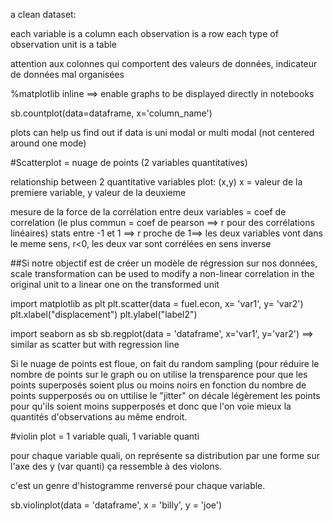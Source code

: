 
a clean dataset:

each variable is a column
each observation is a row
each type of observation unit is a table

attention aux colonnes qui comportent des valeurs de données, indicateur de données mal organisées


%matplotlib inline ==> enable graphs to be displayed directly in notebooks

sb.countplot(data=dataframe, x='column_name')

plots can help us find out if data is uni modal or multi modal (not centered around one mode)

#Scatterplot = nuage de points (2 variables quantitatives)

relationship between 2 quantitative variables
plot: (x,y) x = valeur de la premiere variable, y valeur de la deuxieme

mesure de la force de la corrélation entre deux variables = coef de correlation
(le plus commun = coef de pearson ==> r  pour des corrélations linéaires)
stats entre -1 et 1 ==> r proche de 1==> les deux variables vont dans le meme sens, r<0, les deux var sont corrélées en sens inverse


##Si notre objectif est de créer un modèle de régression sur nos données, scale transformation can be used to modify a non-linear correlation in the original unit to a linear one on the transformed unit

import matplotlib as plt
plt.scatter(data = fuel.econ, x= 'var1', y= 'var2')
plt.xlabel("displacement")
plt.ylabel("label2")

import seaborn as sb
sb.regplot(data = 'dataframe', x='var1', y='var2') ==> similar as scatter but with regression line

Si le nuage de points est floue, on fait du random sampling (pour réduire le nombre de points sur le graph
ou on utilise la trensparence pour que les points superposés soient plus ou moins noirs en fonction du nombre de points supperposés
ou on uttilise le "jitter" on décale légèrement les points pour qu'ils soient moins supperposés et donc que l'on voie mieux la quantités d'observations au même endroit.


#violin plot = 1 variable quali, 1 variable quanti

pour chaque variable quali, on représente sa distribution par une forme sur l'axe des y (var quanti) ça ressemble à des violons.

c'est un genre d'histogramme renversé pour chaque variable.

sb.violinplot(data = 'dataframe', x = 'billy', y = 'joe')
